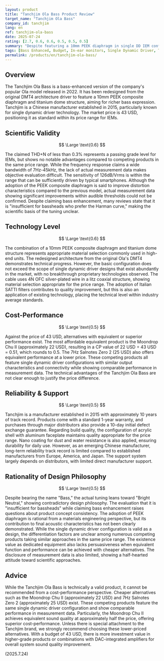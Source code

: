 ```yaml
---
layout: product
title: "Tanchjim Ola Bass Product Review"
target_name: "Tanchjim Ola Bass"
company_id: tanchjim
lang: en
ref: tanchjim-ola-bass
date: 2025-07-24
rating: [2.7, 0.6, 0.6, 0.5, 0.5, 0.5]
summary: "Despite featuring a 10mm PEEK diaphragm in single DD IEM configuration, multiple lower-priced alternatives with equivalent performance exist, resulting in poor cost-performance"
tags: [Bass Enhanced, Budget, In-ear monitors, Single Dynamic Driver, Tanchjim]
permalink: /products/en/tanchjim-ola-bass/
---
```

## Overview

The Tanchjim Ola Bass is a bass-enhanced version of the company's popular Ola model released in 2022. It has been redesigned from the original DMT4 architecture driver to feature a 10mm PEEK composite diaphragm and titanium dome structure, aiming for richer bass expression. Tanchjim is a Chinese manufacturer established in 2015, particularly known for single dynamic driver technology. The market price is 43 USD, positioning it as standard within its price range for IEMs.

## Scientific Validity

$$ \Large \text{0.6} $$

The claimed THD+N of less than 0.3% represents a passing grade level for IEMs, but shows no notable advantages compared to competing products in the same price range. While the frequency response claims a wide bandwidth of 7Hz-45kHz, the lack of actual measurement data makes objective evaluation difficult. The sensitivity of 126dB/Vrms is within the range that can be sufficiently driven by typical smartphones. Although the adoption of the PEEK composite diaphragm is said to improve distortion characteristics compared to the previous model, actual measurement data showing significant improvements within audible thresholds could not be confirmed. Despite claiming bass enhancement, many reviews state that it is "insufficient for bassheads who prefer the Harman curve," making the scientific basis of the tuning unclear.

## Technology Level

$$ \Large \text{0.6} $$

The combination of a 10mm PEEK composite diaphragm and titanium dome structure represents appropriate material selection commonly used in high-end units. The redesigned architecture from the original Ola's DMT4 demonstrates technical progress. However, the basic configuration does not exceed the scope of single dynamic driver designs that exist abundantly in the market, with no breakthrough proprietary technologies observed. The cable uses 4N OFC silver-plated wire in a litz coaxial structure, showing material selection appropriate for the price range. The adoption of Italian SATTI filters contributes to quality improvement, but this is also an application of existing technology, placing the technical level within industry average standards.

## Cost-Performance

$$ \Large \text{0.5} $$

Against the price of 43 USD, alternatives with equivalent or superior performance exist. The most affordable equivalent product is the Moondrop Chu II (approximately 22 USD), resulting in a CP value of 22 USD ÷ 43 USD = 0.51, which rounds to 0.5. The 7Hz Salnotes Zero 2 (25 USD) also offers equivalent performance at a lower price. These competing products all feature single dynamic driver configurations with similar output characteristics and connectivity while showing comparable performance in measurement data. The technical advantages of the Tanchjim Ola Bass are not clear enough to justify the price difference.

## Reliability & Support

$$ \Large \text{0.5} $$

Tanchjim is a manufacturer established in 2015 with approximately 10 years of track record. Products come with a standard 1-year warranty, and purchases through major distributors also provide a 10-day initial defect exchange guarantee. Regarding build quality, the configuration of acrylic shell with aluminum faceplate maintains quality appropriate for the price range. Nano coating for dust and water resistance is also applied, ensuring durability for daily use. However, as an emerging Chinese manufacturer, long-term reliability track record is limited compared to established manufacturers from Europe, America, and Japan. The support system largely depends on distributors, with limited direct manufacturer support.

## Rationality of Design Philosophy

$$ \Large \text{0.5} $$

Despite bearing the name "Bass," the actual tuning leans toward "Bright Neutral," showing contradictory design philosophy. The evaluation that it is "insufficient for bassheads" while claiming bass enhancement raises questions about product concept consistency. The adoption of PEEK diaphragm is rational from a materials engineering perspective, but its contribution to final acoustic characteristics has not been clearly demonstrated. While the single dynamic driver configuration is valid as a design, the differentiation factors are unclear among numerous competing products taking similar approaches in the same price range. The existence value as dedicated equipment also lacks persuasiveness when equivalent function and performance can be achieved with cheaper alternatives. The disclosure of measurement data is also limited, showing a half-hearted attitude toward scientific approaches.

## Advice

While the Tanchjim Ola Bass is technically a valid product, it cannot be recommended from a cost-performance perspective. Cheaper alternatives such as the Moondrop Chu II (approximately 22 USD) and 7Hz Salnotes Zero 2 (approximately 25 USD) exist. These competing products feature the same single dynamic driver configuration and show comparable performance in measurement data. Particularly, the Moondrop Chu II achieves equivalent sound quality at approximately half the price, offering superior cost-performance. Unless there is special attachment to the Tanchjim brand, we strongly recommend choosing these lower-priced alternatives. With a budget of 43 USD, there is more investment value in higher-grade products or combinations with DAC-integrated amplifiers for overall system sound quality improvement.

(2025.7.24)